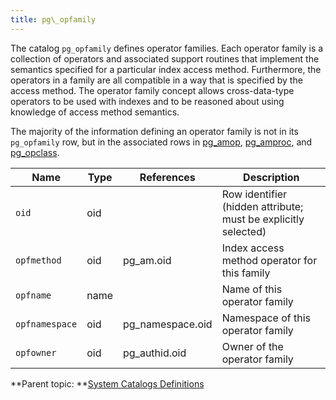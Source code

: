 ```yaml
---
title: pg\_opfamily 
---
```


The catalog `pg_opfamily` defines operator families. Each operator family is a collection of operators and associated support routines that implement the semantics specified for a particular index access method. Furthermore, the operators in a family are all compatible in a way that is specified by the access method. The operator family concept allows cross-data-type operators to be used with indexes and to be reasoned about using knowledge of access method semantics.

The majority of the information defining an operator family is not in its `pg_opfamily` row, but in the associated rows in [pg\_amop](pg_amop.html), [pg\_amproc](pg_amproc.html), and [pg\_opclass](pg_opclass.html).

|Name|Type|References|Description|
|----|----|----------|-----------|
|`oid`|oid| |Row identifier \(hidden attribute; must be explicitly selected\)|
|`opfmethod`|oid|pg\_am.oid|Index access method operator for this family|
|`opfname`|name||Name of this operator family|
|`opfnamespace`|oid|pg\_namespace.oid|Namespace of this operator family|
|`opfowner`|oid|pg\_authid.oid|Owner of the operator family|

**Parent topic: **[System Catalogs Definitions](../system_catalogs/catalog_ref-html.html)


